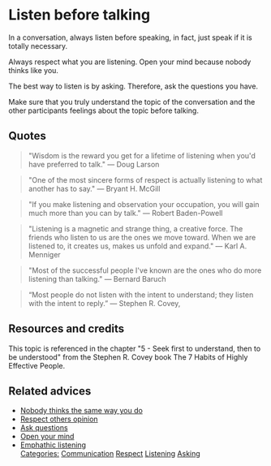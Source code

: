 # Listen before talking

In a conversation, always listen before speaking, in fact, just speak if it is totally necessary.

Always respect what you are listening. Open your mind because nobody thinks like you.

The best way to listen is by asking. Therefore, ask the questions you have.

Make sure that you truly understand the topic of the conversation and the other participants feelings about the topic before talking.

## Quotes

> "Wisdom is the reward you get for a lifetime of listening when you'd have preferred to talk." ― Doug Larson

> "One of the most sincere forms of respect is actually listening to what another has to say." ― Bryant H. McGill

> "If you make listening and observation your occupation, you will gain much more than you can by talk." ― Robert Baden-Powell

> "Listening is a magnetic and strange thing, a creative force. The friends who listen to us are the ones we move toward. When we are listened to, it creates us, makes us unfold and expand." ― Karl A. Menniger

> "Most of the successful people I've known are the ones who do more listening than talking." ― Bernard Baruch

> “Most people do not listen with the intent to understand; they listen with the intent to reply.” ― Stephen R. Covey,

## Resources and credits

This topic is referenced in the chapter "5 - Seek first to understand, then to be understood" from the Stephen R. Covey book The 7 Habits of Highly Effective People.

## Related advices

- [Nobody thinks the same way you do](../Nobody%20thinks%20the%20same%20way%20you%20do/index.md)
- [Respect others opinion](../Respect%20others%20opinion/index.md)
- [Ask questions](../Ask%20questions/index.md)
- [Open your mind](../Open%20your%20mind/index.md)
- [Emphathic listening](../Emphathic%20listening/index.md)<br/>[Categories:](../Categories/index.md) [Communication](../Categories/Communication.md) [Respect](../Categories/Respect.md) [Listening](../Categories/Listening.md) [Asking](../Categories/Asking.md)